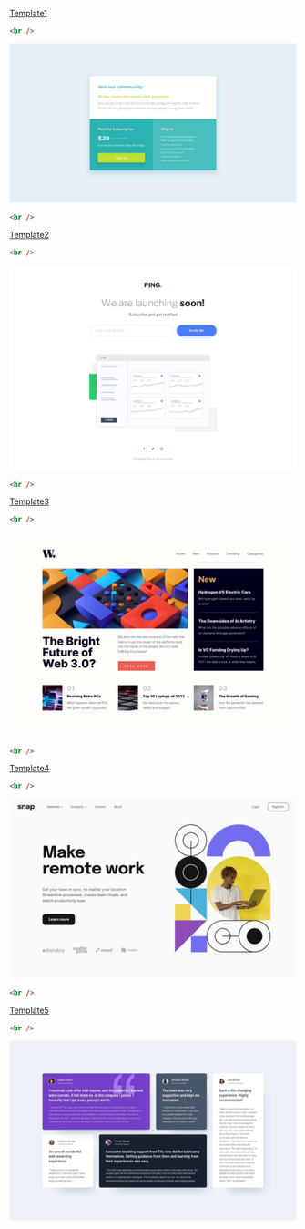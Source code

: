 [Template1](./Temp1/out/index.html)

```html
<br />
```

![Design preview for the Age calculator app coding challenge](./Temp1/img/desktop-design.jpg)

```html
<br />
```

[Template2](./Temp2/dist/index.html)

```html
<br />
```

![Design preview for the Age calculator app coding challenge](./Temp2/dist/desktop-design.jpg)

```html
<br />
```

[Template3](./Temp3/dist/index.html)

```html
<br />
```

![Design preview for the Age calculator app coding challenge](<./Temp3/dist/desktop-design%20(1).jpg>)

```html
<br />
```

[Template4](./Temp4/dist/index.html)

```html
<br />
```

![Design preview for the Age calculator app coding challenge](./Temp4/dist/desktop-design.jpg)

```html
<br />
```

[Template5](./Temp5/dist/index.html)

```html
<br />
```

![Design preview for the Age calculator app coding challenge](<./Temp5/dist/desktop-design%20(1).jpg>)
